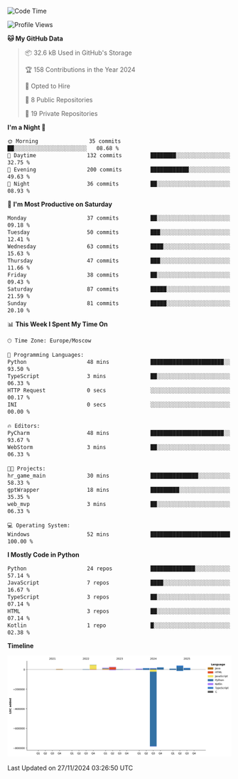 <!--START_SECTION:waka-->
![Code Time](http://img.shields.io/badge/Code%20Time-552%20hrs%208%20mins-blue)

![Profile Views](http://img.shields.io/badge/Profile%20Views-5-blue)

**🐱 My GitHub Data** 

> 📦 32.6 kB Used in GitHub's Storage 
 > 
> 🏆 158 Contributions in the Year 2024
 > 
> 💼 Opted to Hire
 > 
> 📜 8 Public Repositories 
 > 
> 🔑 19 Private Repositories 
 > 
**I'm a Night 🦉** 

```text
🌞 Morning                35 commits          ██░░░░░░░░░░░░░░░░░░░░░░░   08.68 % 
🌆 Daytime                132 commits         ████████░░░░░░░░░░░░░░░░░   32.75 % 
🌃 Evening                200 commits         ████████████░░░░░░░░░░░░░   49.63 % 
🌙 Night                  36 commits          ██░░░░░░░░░░░░░░░░░░░░░░░   08.93 % 
```
📅 **I'm Most Productive on Saturday** 

```text
Monday                   37 commits          ██░░░░░░░░░░░░░░░░░░░░░░░   09.18 % 
Tuesday                  50 commits          ███░░░░░░░░░░░░░░░░░░░░░░   12.41 % 
Wednesday                63 commits          ████░░░░░░░░░░░░░░░░░░░░░   15.63 % 
Thursday                 47 commits          ███░░░░░░░░░░░░░░░░░░░░░░   11.66 % 
Friday                   38 commits          ██░░░░░░░░░░░░░░░░░░░░░░░   09.43 % 
Saturday                 87 commits          █████░░░░░░░░░░░░░░░░░░░░   21.59 % 
Sunday                   81 commits          █████░░░░░░░░░░░░░░░░░░░░   20.10 % 
```


📊 **This Week I Spent My Time On** 

```text
🕑︎ Time Zone: Europe/Moscow

💬 Programming Languages: 
Python                   48 mins             ███████████████████████░░   93.50 % 
TypeScript               3 mins              ██░░░░░░░░░░░░░░░░░░░░░░░   06.33 % 
HTTP Request             0 secs              ░░░░░░░░░░░░░░░░░░░░░░░░░   00.17 % 
INI                      0 secs              ░░░░░░░░░░░░░░░░░░░░░░░░░   00.00 % 

🔥 Editors: 
PyCharm                  48 mins             ███████████████████████░░   93.67 % 
WebStorm                 3 mins              ██░░░░░░░░░░░░░░░░░░░░░░░   06.33 % 

🐱‍💻 Projects: 
hr_game_main             30 mins             ███████████████░░░░░░░░░░   58.33 % 
gptWrapper               18 mins             █████████░░░░░░░░░░░░░░░░   35.35 % 
web_mvp                  3 mins              ██░░░░░░░░░░░░░░░░░░░░░░░   06.33 % 

💻 Operating System: 
Windows                  52 mins             █████████████████████████   100.00 % 
```

**I Mostly Code in Python** 

```text
Python                   24 repos            ██████████████░░░░░░░░░░░   57.14 % 
JavaScript               7 repos             ████░░░░░░░░░░░░░░░░░░░░░   16.67 % 
TypeScript               3 repos             ██░░░░░░░░░░░░░░░░░░░░░░░   07.14 % 
HTML                     3 repos             ██░░░░░░░░░░░░░░░░░░░░░░░   07.14 % 
Kotlin                   1 repo              █░░░░░░░░░░░░░░░░░░░░░░░░   02.38 % 
```



**Timeline**

![Lines of Code chart](https://raw.githubusercontent.com/adlemx/adlemx/main/assets/bar_graph.png)


 Last Updated on 27/11/2024 03:26:50 UTC
<!--END_SECTION:waka-->
